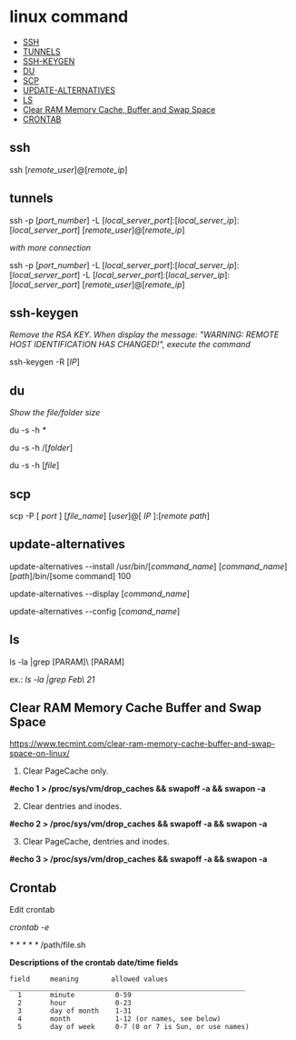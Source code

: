 # linux command

* [SSH](#ssh)
* [TUNNELS](#tunnels)
* [SSH-KEYGEN](#ssh-keygen)
* [DU](#du)
* [SCP](#scp)
* [UPDATE-ALTERNATIVES](#update-alternatives)
* [LS](#ls)
* [Clear RAM Memory Cache, Buffer and Swap Space](#clear-ram-memory-cache-buffer-and-swap-space)
* [CRONTAB](#crontab)


## ssh

  ssh [_remote_user_]@[_remote_ip_]

## tunnels

  ssh -p [_port_number_] -L [_local_server_port_]:[_local_server_ip_]:[_local_server_port_] [_remote_user_]@[_remote_ip_]

  *with more connection*
  
  ssh -p [_port_number_] -L [_local_server_port_]:[_local_server_ip_]:[_local_server_port_] -L [_local_server_port_]:[_local_server_ip_]:[_local_server_port_] [_remote_user_]@[_remote_ip_]
  
## ssh-keygen

*Remove the RSA KEY. When display the message: "WARNING: REMOTE HOST IDENTIFICATION HAS CHANGED!", execute the command*

  ssh-keygen -R [_IP_]
  
## du

*Show the file/folder size*

  du -s -h _*_
  
  du -s -h /[_folder_]
  
  du -s -h [_file_]

## scp

  scp -P [ _port_ ] [_file_name_] [_user_]@[ _IP_ ]:[_remote path_]
  
## update-alternatives

  update-alternatives --install /usr/bin/[_command_name_] [_command_name_] [_path_]/bin/[some command] 100
  
  update-alternatives --display [_command_name_]
  
  update-alternatives --config [_comand_name_]

## ls

ls -la |grep [PARAM]\ [PARAM]

ex.: _ls -la |grep Feb\ 21_

## Clear RAM Memory Cache Buffer and Swap Space

https://www.tecmint.com/clear-ram-memory-cache-buffer-and-swap-space-on-linux/

1. Clear PageCache only.

  **#echo 1 > /proc/sys/vm/drop_caches && swapoff -a && swapon -a**
  
2. Clear dentries and inodes.

  **#echo 2 > /proc/sys/vm/drop_caches && swapoff -a && swapon -a**
  
3. Clear PageCache, dentries and inodes.

  **#echo 3 > /proc/sys/vm/drop_caches && swapoff -a && swapon -a**
  
## Crontab

Edit crontab

  _crontab -e_
  
  _*_ _*_ _*_ _*_ _*_ /path/file.sh
  
  **Descriptions of the crontab date/time fields**
  
    field     meaning        allowed values
    __________________________________________________________
      1       minute          0-59
      2       hour            0-23
      3       day of month    1-31
      4       month           1-12 (or names, see below)
      5       day of week     0-7 (0 or 7 is Sun, or use names)
